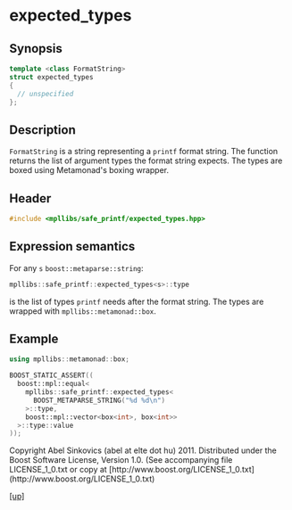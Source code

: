 # expected_types

## Synopsis

```cpp
template <class FormatString>
struct expected_types
{
  // unspecified
};
```

## Description

`FormatString` is a string representing a `printf` format string. The function
returns the list of argument types the format string expects. The types are
boxed using Metamonad's boxing wrapper.

## Header

```cpp
#include <mpllibs/safe_printf/expected_types.hpp>
```

## Expression semantics

For any `s` `boost::metaparse::string`:

```cpp
mpllibs::safe_printf::expected_types<s>::type
```

is the list of types `printf` needs after the format string. The types are
wrapped with `mpllibs::metamonad::box`.

## Example

```cpp
using mpllibs::metamonad::box;

BOOST_STATIC_ASSERT((
  boost::mpl::equal<
    mpllibs::safe_printf::expected_types<
      BOOST_METAPARSE_STRING("%d %d\n")
    >::type,
    boost::mpl::vector<box<int>, box<int>>
  >::type::value
));
```

<p class="copyright">
Copyright Abel Sinkovics (abel at elte dot hu) 2011.
Distributed under the Boost Software License, Version 1.0.
(See accompanying file LICENSE_1_0.txt or copy at
[http://www.boost.org/LICENSE_1_0.txt](http://www.boost.org/LICENSE_1_0.txt)
</p>

[[up]](index.html)




